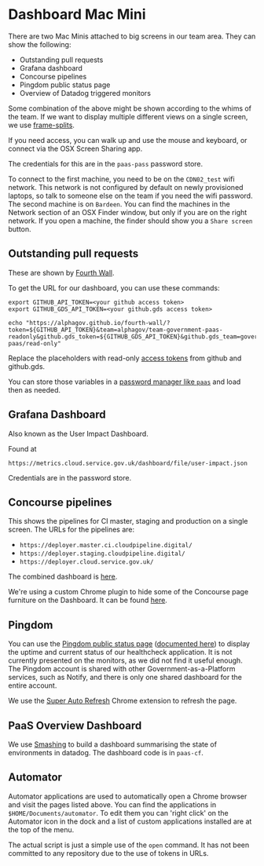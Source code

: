 # Dashboard Mac Mini

There are two Mac Minis attached to big screens in our team area. They can show the
following:

* Outstanding pull requests
* Grafana dashboard
* Concourse pipelines
* Pingdom public status page
* Overview of Datadog triggered monitors

Some combination of the above might be shown according to the whims of the team.
If we want to display multiple different views on a single screen, we use
[frame-splits](https://github.com/dsingleton/frame-splits).

If you need access, you can walk up and use the mouse and keyboard, or connect via the OSX Screen Sharing app.

The credentials for this are in the `paas-pass` password store.

To connect to the first machine, you need to be on the `CDN02_test` wifi network.
This network is not configured by default on newly provisioned laptops, so talk to someone else on the team if you need the wifi password.
The second machine is on `Bardeen`.
You can find the machines in the Network section of an OSX Finder window, but only if you are on the right network.
If you open a machine, the finder should show you a `Share screen` button.

## Outstanding pull requests

These are shown by [Fourth Wall](https://github.com/alphagov/fourth-wall).

To get the URL for our dashboard, you can use these commands:

```
export GITHUB_API_TOKEN=<your github access token>
export GITHUB_GDS_API_TOKEN=<your github.gds access token>

echo "https://alphagov.github.io/fourth-wall/?token=${GITHUB_API_TOKEN}&team=alphagov/team-government-paas-readonly&github.gds_token=${GITHUB_GDS_API_TOKEN}&github.gds_team=government-paas/read-only"
```

Replace the placeholders with read-only [access tokens](https://github.com/blog/1509-personal-api-tokens) from github and github.gds.

You can store those variables in a [password manager like `paas`](https://www.passwordstore.org/) and load then as needed.

## Grafana Dashboard

Also known as the User Impact Dashboard.

Found at
```
https://metrics.cloud.service.gov.uk/dashboard/file/user-impact.json
```

Credentials are in the password store.

## Concourse pipelines

This shows the pipelines for CI master, staging and production on a single screen. The URLs for the pipelines are:

* `https://deployer.master.ci.cloudpipeline.digital/`
* `https://deployer.staging.cloudpipeline.digital/`
* `https://deployer.cloud.service.gov.uk/`

The combined dashboard is
[here](http://dsingleton.github.io/frame-splits/index.html?title=&layout=3row&url%5B%5D=https%3A%2F%2Fdeployer.master.ci.cloudpipeline.digital%2F&url%5B%5D=https%3A%2F%2Fdeployer.staging.cloudpipeline.digital%2F&url%5B%5D=https%3A%2F%2Fdeployer.cloud.service.gov.uk%2F).

We're using a custom Chrome plugin to hide some of the Concourse page furniture
on the Dashboard. It can be found
[here](https://github.com/alphagov/paas-cf/tree/master/misc/chrome_plugins/clean_concourse_pipeline).

## Pingdom

You can use the [Pingdom public status page](http://stats.pingdom.com/ejtodj13fqqx) ([documented here](https://help.pingdom.com/hc/en-us/articles/205386171-Public-Status-Page)) to display the uptime and current status of our healthcheck application. It is not currently presented on the monitors, as we did not find it useful enough. The Pingdom account is shared with other Government-as-a-Platform services, such as Notify, and there is only one shared dashboard for the entire account.

We use the [Super Auto Refresh](https://chrome.google.com/webstore/detail/super-auto-refresh/kkhjakkgopekjlempoplnjclgedabddk?hl=en) Chrome extension to refresh the page.

## PaaS Overview Dashboard

We use [Smashing](https://github.com/Dashing-io/smashing) to build a dashboard
summarising the state of environments in datadog. The dashboard code is in `paas-cf`.

## Automator

Automator applications are used to automatically open a Chrome browser and visit the pages listed above. You can find the applications in `$HOME/Documents/automator`. To edit them you can 'right click' on the Automator icon in the dock and a list of custom applications installed are at the top of the menu.

The actual script is just a simple use of the `open` command. It has not been committed to any repository due to the use of tokens in URLs.

